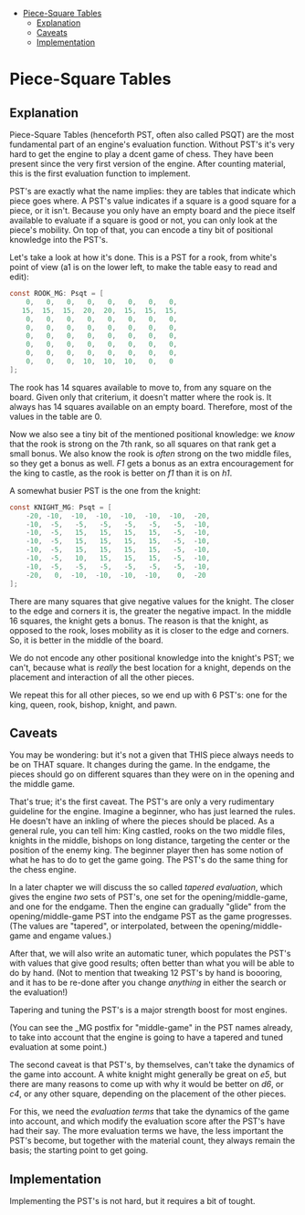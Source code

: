 
<!-- @import "[TOC]" {cmd="toc" depthFrom=1 depthTo=6 orderedList=false} -->

<!-- code_chunk_output -->

- [Piece-Square Tables](#piece-square-tables)
  - [Explanation](#explanation)
  - [Caveats](#caveats)
  - [Implementation](#implementation)

<!-- /code_chunk_output -->

# Piece-Square Tables

## Explanation

Piece-Square Tables (henceforth PST, often also called PSQT) are the most
fundamental part of an engine's evaluation function. Without PST's it's
very hard to get the engine to play a dcent game of chess. They have been
present since the very first version of the engine. After counting
material, this is the first evaluation function to implement.

PST's are exactly what the name implies: they are tables that indicate
which piece goes where. A PST's value indicates if a square is a good
square for a piece, or it isn't. Because you only have an empty board and
the piece itself available to evaluate if a square is good or not, you can
only look at the piece's mobility. On top of that, you can encode a tiny
bit of positional knowledge into the PST's.

Let's take a look at how it's done. This is a PST for a rook, from white's
point of view (a1 is on the lower left, to make the table easy to read and
edit):

```csharp
const ROOK_MG: Psqt = [
    0,   0,   0,   0,   0,   0,   0,   0,
   15,  15,  15,  20,  20,  15,  15,  15,
    0,   0,   0,   0,   0,   0,   0,   0,
    0,   0,   0,   0,   0,   0,   0,   0,
    0,   0,   0,   0,   0,   0,   0,   0,
    0,   0,   0,   0,   0,   0,   0,   0,
    0,   0,   0,   0,   0,   0,   0,   0,
    0,   0,   0,  10,  10,  10,   0,   0
];
```

The rook has 14 squares available to move to, from any square on the board.
Given only that criterium, it doesn't matter where the rook is. It always
has 14 squares available on an empty board. Therefore, most of the values
in the table are 0.

Now we also see a tiny bit of the mentioned positional knowledge: we _know_
that the rook is strong on the 7th rank, so all squares on that rank get a
small bonus. We also know the rook is _often_ strong on the two middle
files, so they get a bonus as well. _F1_ gets a bonus as an extra
encouragement for the king to castle, as the rook is better on _f1_ than it
is on _h1_.

A somewhat busier PST is the one from the knight:

```csharp
const KNIGHT_MG: Psqt = [
    -20, -10,  -10,  -10,  -10,  -10,  -10,  -20,
    -10,  -5,   -5,   -5,   -5,   -5,   -5,  -10,
    -10,  -5,   15,   15,   15,   15,   -5,  -10,
    -10,  -5,   15,   15,   15,   15,   -5,  -10,
    -10,  -5,   15,   15,   15,   15,   -5,  -10,
    -10,  -5,   10,   15,   15,   15,   -5,  -10,
    -10,  -5,   -5,   -5,   -5,   -5,   -5,  -10,
    -20,   0,  -10,  -10,  -10,  -10,    0,  -20
];
```

There are many squares that give negative values for the knight. The closer
to the edge and corners it is, the greater the negative impact. In the
middle 16 squares, the knight gets a bonus. The reason is that the knight,
as opposed to the rook, loses mobility as it is closer to the edge and
corners. So, it is better in the middle of the board.

We do not encode any other positional knowledge into the knight's PST; we
can't, because what is _really_ the best location for a knight, depends on
the placement and interaction of all the other pieces.

We repeat this for all other pieces, so we end up with 6 PST's: one for the
king, queen, rook, bishop, knight, and pawn.

## Caveats

You may be wondering: but it's not a given that THIS piece always needs to
be on THAT square. It changes during the game. In the endgame, the pieces
should go on different squares than they were on in the opening and the
middle game.

That's true; it's the first caveat. The PST's are only a very rudimentary
guideline for the engine. Imagine a beginner, who has just learned the
rules. He doesn't have an inkling of where the pieces should be placed. As
a general rule, you can tell him: King castled, rooks on the two middle
files, knights in the middle, bishops on long distance, targeting the
center or the position of the enemy king. The beginner player then has some
notion of what he has to do to get the game going. The PST's do the same
thing for the chess engine.

In a later chapter we will discuss the so called _tapered evaluation_,
which gives the engine _two_ sets of PST's, one set for the
opening/middle-game, and one for the endgame. Then the engine can gradually
"glide" from the opening/middle-game PST into the endgame PST as the game
progresses. (The values are "tapered", or interpolated, between the
opening/middle-game and engame values.)

After that, we will also write an automatic tuner, which populates the
PST's with values that give good results; often better than what you will
be able to do by hand. (Not to mention that tweaking 12 PST's by hand is
boooring, and it has to be re-done after you change _anything_ in either
the search or the evaluation!)

Tapering and tuning the PST's is a major strength boost for most engines.

(You can see the _MG postfix for "middle-game" in the PST names already, to
take into account that the engine is going to have a tapered and tuned
evaluation at some point.)

The second caveat is that PST's, by themselves, can't take the dynamics of
the game into account. A white knight might generally be great on _e5_, but
there are many reasons to come up with why it would be better on _d6_, or
_c4_, or any other square, depending on the placement of the other pieces.

For this, we need the _evaluation terms_ that take the dynamics of the game
into account, and which modify the evaluation score after the PST's have
had their say. The more evaluation terms we have, the less important the
PST's become, but together with the material count, they always remain the
basis; the starting point to get going.

## Implementation

Implementing the PST's is not hard, but it requires a bit of tought.
